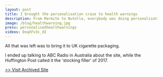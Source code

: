 ```yaml
---
layout: post
title: I brought the personalisation craze to health warnings
description: From Marmite to Nutella, everybody was doing personalisation.
image: /blog/healthwarning.jpg
press: personalisedhealthwarnings
videos: DxqXFv3c_dI
---
```


All that was left was to bring it to UK cigarette packaging.

I ended up talking to ABC Radio in Australia about the site, while the Huffington Post called it the 'stocking filler' of 2017.

[>> Visit Archived Site](https://olifro.st/personalisedhealthwarnings)

<div class="youtube-player" data-id="{{ page.videos }}" data-thumb="{{ page.image }}"></div>
